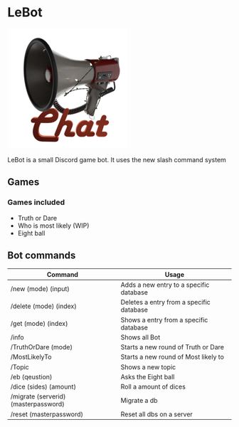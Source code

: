 # LeBot
![LeBot Logo](https://github.com/RaffaelSchaefer/LeBot/blob/master/Icons/Chat_small.png?raw=true)

LeBot is a small Discord game bot.
It uses the new slash command system

## Games

### Games included

- Truth or Dare
- Who is most likely (WIP)
- Eight ball

## Bot commands

|Command|Usage|
|--|--|
| /new (mode) (input) | Adds a new entry to a specific database |
| /delete (mode) (index) | Deletes a entry from a specific database |
| /get (mode) (index) | Shows a entry from a specific database |
| /info | Shows all Bot |
| /TruthOrDare (mode) | Starts a new round of Truth or Dare |
| /MostLikelyTo | Starts a new round of Most likely to |
| /Topic | Shows a new topic |
| /eb (qeustion) | Asks the Eight ball |
| /dice (sides) (amount) | Roll a amount of dices |
| /migrate (serverid) (masterpassword)| Migrate a db |
| /reset (masterpassword)| Reset all dbs on a server |